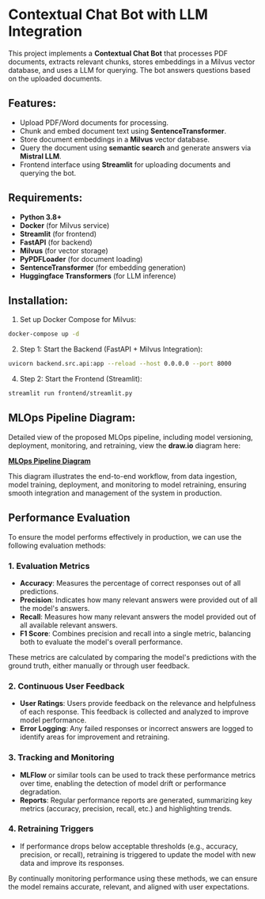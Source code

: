 # Contextual Chat Bot with LLM Integration

This project implements a **Contextual Chat Bot** that processes PDF documents, extracts relevant chunks, stores embeddings in a Milvus vector database, and uses a LLM for querying. The bot answers questions based on the uploaded documents.

## Features:
- Upload PDF/Word documents for processing.
- Chunk and embed document text using **SentenceTransformer**.
- Store document embeddings in a **Milvus** vector database.
- Query the document using **semantic search** and generate answers via **Mistral LLM**.
- Frontend interface using **Streamlit** for uploading documents and querying the bot.

## Requirements:
- **Python 3.8+**
- **Docker** (for Milvus service)
- **Streamlit** (for frontend)
- **FastAPI** (for backend)
- **Milvus** (for vector storage)
- **PyPDFLoader** (for document loading)
- **SentenceTransformer** (for embedding generation)
- **Huggingface Transformers** (for LLM inference)

## Installation:

1. Set up Docker Compose for Milvus:
```bash
docker-compose up -d
```

2. Step 1: Start the Backend (FastAPI + Milvus Integration):
```bash
uvicorn backend.src.api:app --reload --host 0.0.0.0 --port 8000
```

4. Step 2: Start the Frontend (Streamlit):
```bash
streamlit run frontend/streamlit.py
```

## MLOps Pipeline Diagram:

Detailed view of the proposed MLOps pipeline, including model versioning, deployment, monitoring, and retraining, view the **draw.io** diagram here:

[**MLOps Pipeline Diagram**](https://app.diagrams.net/#G1wHFtH6ztN0gsAqE3pY9Av09VwDk18gM7)

This diagram illustrates the end-to-end workflow, from data ingestion, model training, deployment, and monitoring to model retraining, ensuring smooth integration and management of the system in production.

## Performance Evaluation

To ensure the model performs effectively in production, we can use the following evaluation methods:

### 1. **Evaluation Metrics**
   - **Accuracy**: Measures the percentage of correct responses out of all predictions.
   - **Precision**: Indicates how many relevant answers were provided out of all the model's answers.
   - **Recall**: Measures how many relevant answers the model provided out of all available relevant answers.
   - **F1 Score**: Combines precision and recall into a single metric, balancing both to evaluate the model's overall performance.

These metrics are calculated by comparing the model's predictions with the ground truth, either manually or through user feedback.

### 2. **Continuous User Feedback**
   - **User Ratings**: Users provide feedback on the relevance and helpfulness of each response. This feedback is collected and analyzed to improve model performance.
   - **Error Logging**: Any failed responses or incorrect answers are logged to identify areas for improvement and retraining.

### 3. **Tracking and Monitoring**
   - **MLFlow** or similar tools can be used to track these performance metrics over time, enabling the detection of model drift or performance degradation.
   - **Reports**: Regular performance reports are generated, summarizing key metrics (accuracy, precision, recall, etc.) and highlighting trends.

### 4. **Retraining Triggers**
   - If performance drops below acceptable thresholds (e.g., accuracy, precision, or recall), retraining is triggered to update the model with new data and improve its responses.

By continually monitoring performance using these methods, we can ensure the model remains accurate, relevant, and aligned with user expectations.


